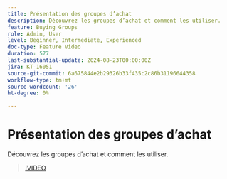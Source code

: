 ```yaml
---
title: Présentation des groupes d’achat
description: Découvrez les groupes d’achat et comment les utiliser.
feature: Buying Groups
role: Admin, User
level: Beginner, Intermediate, Experienced
doc-type: Feature Video
duration: 577
last-substantial-update: 2024-08-23T00:00:00Z
jira: KT-16051
source-git-commit: 6a675844e2b29326b33f435c2c86b31196644358
workflow-type: tm+mt
source-wordcount: '26'
ht-degree: 0%

---
```



# Présentation des groupes d’achat

Découvrez les groupes d’achat et comment les utiliser.

>[!VIDEO](https://video.tv.adobe.com/v/3433078/?learn=on)

